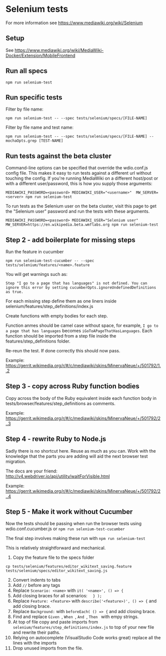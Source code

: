 # Selenium tests

For more information see https://www.mediawiki.org/wiki/Selenium

## Setup

See https://www.mediawiki.org/wiki/MediaWiki-Docker/Extension/MobileFrontend

## Run all specs

    npm run selenium-test

## Run specific tests

Filter by file name:

    npm run selenium-test -- --spec tests/selenium/specs/[FILE-NAME]

Filter by file name and test name:

    npm run selenium-test -- --spec tests/selenium/specs/[FILE-NAME] --mochaOpts.grep [TEST-NAME]

## Run tests against the beta cluster
Command-line options can be specified that override the wdio.conf.js config file. This makes it easy to run tests against a different url without touching the config. If you're running MediaWiki on a different host/post or with a different user/password, this is how you supply those arguments:

```
MEDIAWIKI_PASSWORD=<password> MEDIAWIKI_USER="<username>"  MW_SERVER=<server> npm run selenium-test
```
To run tests as the Selenium user on the beta cluster, visit this page to get the "Selenium user" password and run the tests with these arguments.

```
MEDIAWIKI_PASSWORD=<password> MEDIAWIKI_USER="Selenium user"  MW_SERVER=https://en.wikipedia.beta.wmflabs.org npm run selenium-test
```


## Step 2 - add boilerplate for missing steps
Run the feature in cucumber
```
npm run selenium-test-cucumber -- --spec tests/selenium/features/<name>.feature
```

You will get warnings such as:
```
Step "I go to a page that has languages" is not defined. You can ignore this error by setting cucumberOpts.ignoreUndefinedDefinitions as true.
```

For each missing step define them as one liners inside selenium/features/step_definitions/index.js

Create functions with empty bodies for each step.

Function anmes should be camel case without space, for example, `I go to a page that has languages` becomes `iGoToAPageThatHasLanguages`. Each function should be imported from a step file inside the features/step_definitions folder.

Re-reun the test. If done correctly this should now pass.

Example: https://gerrit.wikimedia.org/r/#/c/mediawiki/skins/MinervaNeue/+/501792/1..2

## Step 3 - copy across Ruby function bodies

Copy across the body of the Ruby equivalent inside each function body in tests/browser/features/step_definitions as comments.

Example: https://gerrit.wikimedia.org/r/#/c/mediawiki/skins/MinervaNeue/+/501792/2..3

## Step 4 - rewrite Ruby to Node.js

Sadly there is no shortcut here. Reuse as much as you can. Work with the knowledge that the parts you are adding will aid the next browser test migration.

The docs are your friend: http://v4.webdriver.io/api/utility/waitForVisible.html

Example: https://gerrit.wikimedia.org/r/#/c/mediawiki/skins/MinervaNeue/+/501792/2..4

## Step 5 - Make it work without Cucumber

Now the tests should be passing when run the browser tests using wdio.conf.cucumber.js or `npm run selenium-test-cucumber`

The final step involves making these run with
`npm run selenium-test`

This is relatively straightforward and mechanical.

1) Copy the feature file to the specs folder
```
cp tests/selenium/features/editor_wikitext_saving.feature tests/selenium/specs/editor_wikitext_saving.js
```
2) Convert indents to tabs
3) Add `//` before any tags
4) Replace `Scenario: <name>` with `it( '<name>', () => {`
5) Add closing braces for all scenarios: `  } );`
6) Replace `Feature: <feature>` with `describe('<feature>)', () => {` and add closing brace.
7) Replace `Background:` with `beforeEach( () => {` and add closing brace.
8) Find and replace `Given `, `When `, `And `, `Then ` with empy strings.
9) At top of file copy and paste imports from `selenium/features/step_definitions/index.js` to top of your new file and rewrite their paths.
10) Relying on autocomplete (VisualStudio Code works great) replace all the lines with the imports
11) Drop unused imports from the file.